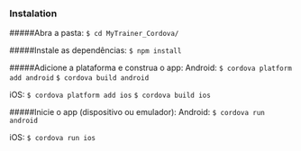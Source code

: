 ### Instalation

#####Abra a pasta:
`$ cd MyTrainer_Cordova/`

#####Instale as dependências:
`$ npm install`

#####Adicione a plataforma e construa o app:
Android:
`$ cordova platform add android`
`$ cordova build android`

iOS:
`$ cordova platform add ios`
`$ cordova build ios`

#####Inicie o app (dispositivo ou emulador):
Android:
`$ cordova run android`

iOS:
`$ cordova run ios`
